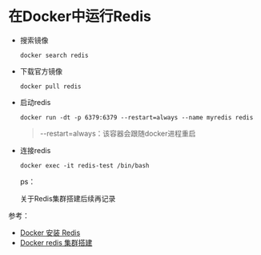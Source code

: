 # 在Docker中运行Redis
* 搜索镜像

    `docker search redis`

* 下载官方镜像

    `docker pull redis`

* 启动redis

    `docker run -dt -p 6379:6379 --restart=always --name myredis redis`    
    > --restart=always：该容器会跟随docker进程重启
* 连接redis

    `docker exec -it redis-test /bin/bash`

    ps：

    关于Redis集群搭建后续再记录

参考：
* [Docker 安装 Redis](https://www.runoob.com/docker/docker-install-redis.html)
* [Docker redis 集群搭建](https://www.runoob.com/docker/docker-redis-cluster.html)